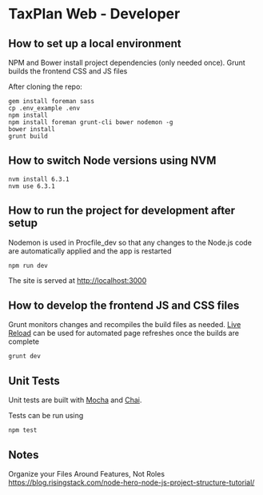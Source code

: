 # TaxPlan Web - Developer #

## How to set up a local environment ##

NPM and Bower install project dependencies (only needed once).  Grunt builds the frontend CSS and JS files

After cloning the repo:
```
gem install foreman sass
cp .env_example .env
npm install
npm install foreman grunt-cli bower nodemon -g
bower install
grunt build
```


## How to switch Node versions using NVM ##

```
nvm install 6.3.1
nvm use 6.3.1
```


## How to run the project for development after setup ##

Nodemon is used in Procfile_dev so that any changes to the Node.js code are automatically applied and the app is restarted
```
npm run dev
```
The site is served at [http://localhost:3000](http://localhost:3000)


## How to develop the frontend JS and CSS files ##

Grunt monitors changes and recompiles the build files as needed.  [Live Reload](https://chrome.google.com/webstore/detail/livereload/jnihajbhpnppcggbcgedagnkighmdlei?hl=en) can be used for automated page refreshes once the builds are complete
```
grunt dev
```

## Unit Tests ##

Unit tests are built with [Mocha](https://www.npmjs.com/package/mocha) and [Chai](https://www.npmjs.com/package/chai).

Tests can be run using
```
npm test
```


## Notes ##

Organize your Files Around Features, Not Roles 
https://blog.risingstack.com/node-hero-node-js-project-structure-tutorial/